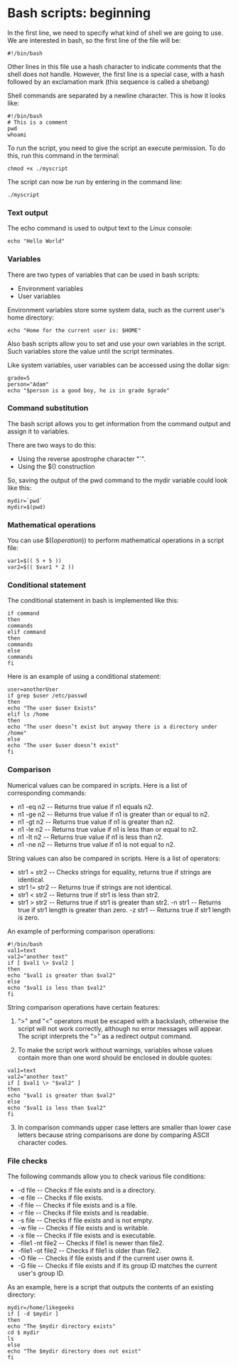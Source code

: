 # Bash scripts: beginning

In the first line, we need to specify what kind of shell we are going to use. We are interested in bash, so the first line of the file will be:
```shell
#!/bin/bash
```

Other lines in this file use a hash character to indicate comments that the shell does not handle. However, the first line is a special case, with a hash followed by an exclamation mark (this sequence is called a shebang)

Shell commands are separated by a newline character. This is how it looks like:
```shell
#!/bin/bash
# This is a comment
pwd
whoami
```

To run the script, you need to give the script an execute permission. To do this, run this command in the terminal:

```shell
chmod +x ./myscript
```

The script can now be run by entering in the command line:
```shell
./myscript
```

### Text output

The echo command is used to output text to the Linux console:
```shell
echo "Hello World"
```

### Variables

There are two types of variables that can be used in bash scripts:
- Environment variables
- User variables

Environment variables store some system data, such as the current user's home directory:
```shell
echo "Home for the current user is: $HOME"
```

Also bash scripts allow you to set and use your own variables in the script. Such variables store the value until the script terminates.

Like system variables, user variables can be accessed using the dollar sign:

```shell
grade=5
person="Adam"
echo "$person is a good boy, he is in grade $grade"
```

### Command substitution

The bash script allows you to get information from the command output and assign it to variables.

There are two ways to do this:

- Using the reverse apostrophe character "`".
- Using the $() construction

So, saving the output of the pwd command to the mydir variable could look like this:
```shell
mydir=`pwd`
mydir=$(pwd)
```

### Mathematical operations

You can use $((*operation*)) to perform mathematical operations in a script file:
```shell
var1=$(( 5 + 5 ))
var2=$(( $var1 * 2 ))
```

### Conditional statement

The conditional statement in bash is implemented like this:
```shell
if command
then
commands
elif command
then
commands
else
commands
fi
```

Here is an example of using a conditional statement:
```shell
user=anotherUser
if grep $user /etc/passwd
then
echo "The user $user Exists"
elif ls /home
then
echo "The user doesn’t exist but anyway there is a directory under /home"
else
echo "The user $user doesn’t exist"
fi
```

### Comparison

Numerical values can be compared in scripts. Here is a list of corresponding commands:
- n1 -eq n2 -- Returns true value if n1 equals n2.
- n1 -ge n2 -- Returns true value if n1 is greater than or equal to n2.
- n1 -gt n2 -- Returns true value if n1 is greater than n2.
- n1 -le n2 -- Returns true value if n1 is less than or equal to n2.
- n1 -lt n2 -- Returns true value if n1 is less than n2.
- n1 -ne n2 -- Returns true value if n1 is not equal to n2.

String values can also be compared in scripts. Here is a list of operators:
- str1 = str2 -- Checks strings for equality, returns true if strings are identical.
- str1 != str2 -- Returns true if strings are not identical.
- str1 < str2 -- Returns true if str1 is less than str2.
- str1 > str2 -- Returns true if str1 is greater than str2.
  -n str1 -- Returns true if str1 length is greater than zero.
  -z str1 -- Returns true if str1 length is zero.

An example of performing comparison operations:
```shell
#!/bin/bash
val1=text
val2="another text"
if [ $val1 \> $val2 ]
then
echo "$val1 is greater than $val2"
else
echo "$val1 is less than $val2"
fi
```

String comparison operations have certain features:

1. ">" and "<" operators must be escaped with a backslash, otherwise the script will not work correctly, although no error messages will appear. The script interprets the ">" as a redirect output command.

2. To make the script work without warnings, variables whose values contain more than one word should be enclosed in double quotes:
```shell
val1=text
val2="another text"
if [ $val1 \> "$val2" ]
then
echo "$val1 is greater than $val2"
else
echo "$val1 is less than $val2"
fi
```

3. In comparison commands upper case letters are smaller than lower case letters because string comparisons are done by comparing ASCII character codes.

### File checks

The following commands allow you to check various file conditions:
- -d file -- Checks if file exists and is a directory.
- -e file -- Checks if file exists.
- -f file -- Checks if file exists and is a file.
- -r file -- Checks if file exists and is readable.
- -s file -- Checks if file exists and is not empty.
- -w file -- Checks if file exists and is writable.
- -x file -- Checks if file exists and is executable.
- -file1 -nt file2 -- Checks if file1 is newer than file2.
- -file1 -ot file2 -- Checks if file1 is older than file2.
- -O file -- Checks if file exists and if the current user owns it.
- -G file -- Checks if file exists and if its group ID matches the current user's group ID.

As an example, here is a script that outputs the contents of an existing directory:
```shell
mydir=/home/likegeeks
if [ -d $mydir ]
then
echo "The $mydir directory exists"
cd $ mydir
ls
else
echo "The $mydir directory does not exist"
fi
```
